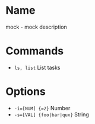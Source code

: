# Name

mock - mock description

# Commands

* `ls, list` List tasks

# Options

* `-i=[NUM] {=2}` Number
* `-s=[VAL] {foo|bar|qux}` String
